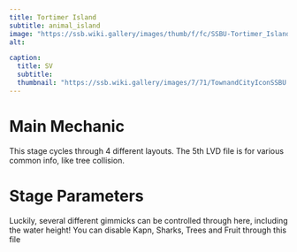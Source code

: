 ```yaml
---
title: Tortimer Island
subtitle: animal_island
image: "https://ssb.wiki.gallery/images/thumb/f/fc/SSBU-Tortimer_Island.png/800px-SSBU-Tortimer_Island.png"
alt: 

caption:
  title: SV
  subtitle: 
  thumbnail: "https://ssb.wiki.gallery/images/7/71/TownandCityIconSSBU.png"
---
```

# Main Mechanic
This stage cycles through 4 different layouts. The 5th LVD file is for various common info, like tree collision.
# Stage Parameters
Luckily, several different gimmicks can be controlled through here, including the water height! You can disable Kapn, Sharks, Trees and Fruit through this file